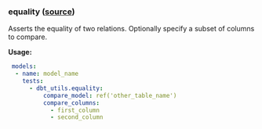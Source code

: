 ### equality ([source](https://github.com/dbt-labs/dbt-utils/blob/main/README.md#equality-source))

Asserts the equality of two relations. Optionally specify a subset of columns to compare.

**Usage:**

```yaml
 models:
  - name: model_name
    tests:
      - dbt_utils.equality:
          compare_model: ref('other_table_name')
          compare_columns:
            - first_column
            - second_column
```